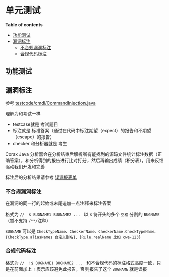 # 单元测试

**Table of contents**

* [功能测试](#功能测试)
* [漏洞标注](#漏洞标注)
  * [不合规漏洞标注](#不合规漏洞标注)
  * [合规代码标注](#合规代码标注)

## 功能测试



## 漏洞标注

参考 [testcode/cmdi/CommandInjection.java](../corax-config-tests/src/main/java/testcode/cmdi/CommandInjection.java) 

理解为和考试一样

- testcase就是 考试题目
- 标注就是 标准答案（通过在代码中标注期望（expect）的报告和不期望（escape）的报告）
- checker 和分析器就是 考生

Corax Java 分析器会在分析结束后解析所有能找到的源码文件统计标注数据（正确答案），和分析得到的报告进行比对打分，然后再输出成绩（积分表），用来反馈驱动我们开发和完善

标注后的分析结果请参考 [误漏报表单](usage.md#误漏报表单)

### 不合规漏洞标注

在漏洞的同一行的起始或末尾追加一点注释来标注答案

格式为 `//  $ BUGNAME1 BUGNAME2 ... `  以 `$` 符开头的多个 `空格` 分割的 `BUGNAME`  （暂不支持 `/**/`注释）

`BUGNAME`  可以是 `CheckTypeName、CheckerName、CheckerName.CheckTypeName、{CheckType.aliasNames 自定义别名}、{Rule.realName 比如 cwe-123}`



### 合规代码标注

格式为 `//  !$ BUGNAME1 BUGNAME2 ... `  和不合规代码的标注格式高度一致，只是在前面加上 `!` 表示应该避免此报告，否则报告了这个 `BUGNAME` 就是误报

